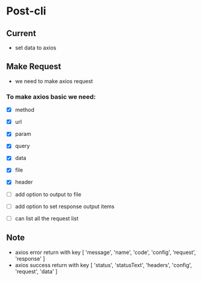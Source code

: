 # Post-cli

## Current
- set data to axios

## Make Request

- we need to make axios request

### To make axios basic we need:
- [x] method
- [x] url
- [x] param
- [x] query
- [x] data
- [x] file
- [x] header

- [ ] add option to output to file
- [ ] add option to set response output items
- [ ] can list all the request list

## Note
- axios error return with key [ 'message', 'name', 'code', 'config', 'request', 'response' ]
- axios success return with key [ 'status', 'statusText', 'headers', 'config', 'request', 'data' ]
